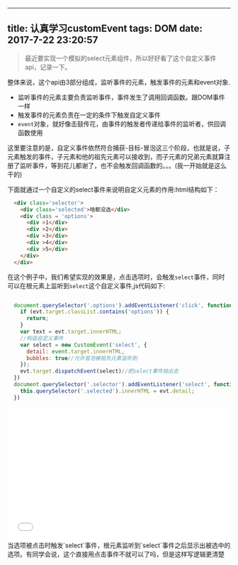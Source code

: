 
---
title: 认真学习customEvent
tags: DOM
date: 2017-7-22 23:20:57
---
> 最近要实现一个模拟的select元素组件，所以好好看了这个自定义事件api，记录一下。

整体来说，这个api由3部分组成，监听事件的元素，触发事件的元素和event对象.

* 监听事件的元素主要负责监听事件，事件发生了调用回调函数。跟DOM事件一样
* 触发事件的元素负责在一定的条件下触发自定义事件
* `event`对象，就好像击鼓传花，由事件的触发者传递给事件的监听者，供回调函数使用

这里要注意的是，自定义事件依然符合捕获-目标-冒泡这三个阶段，也就是说，子元素触发的事件，子元素和他的祖先元素可以接收到，而子元素的兄弟元素就算注册了监听事件，等到花儿都谢了，也不会触发回调函数的。。。(我一开始就是这么干的)

下面就通过一个自定义的select事件来说明自定义元素的作用:html结构如下：

```html
  <div class='selector'>
    <div class='selected'>啥都没选</div>
    <div class = 'options'>
      <div >1</div>
      <div >2</div>
      <div >3</div>
      <div >4</div>
      <div >5</div>
    </div>
  </div>
```

在这个例子中，我们希望实现的效果是，点击选项时，会触发`select`事件，同时可以在根元素上监听到`select`这个自定义事件,js代码如下:

```js

  document.querySelector('.options').addEventListener('click', function (evt) {
    if (evt.target.classList.contains('options')) {
      return;
    }
    var text = evt.target.innerHTML;
    //构造自定义事件
    var select = new CustomEvent('select', {
      detail: event.target.innerHTML,
      bubbles: true//允许冒泡被祖先元素监听到
    });
    evt.target.dispatchEvent(select)//把select事件抛出去
  })
  document.querySelector('.selector').addEventListener('select', function (evt){ 
    this.querySelector('.selected').innerHTML = evt.detail;
  })


```
<iframe height='300' scrolling='no' title='NvPjde' src='//codepen.io/imgss/embed/NvPjde/?height=300&theme-id=27057&default-tab=js,result&embed-version=2' frameborder='no' allowtransparency='true' allowfullscreen='true' style='width: 100%;'>See the Pen <a href='https://codepen.io/imgss/pen/NvPjde/'>NvPjde</a> by imgss (<a href='https://codepen.io/imgss'>@imgss</a>) on <a href='https://codepen.io'>CodePen</a>.
</iframe>
当选项被点击时触发`select`事件，根元素监听到`select`事件之后显示出被选中的选项。有同学会说，这个直接用点击事件不就可以了吗，但是这样写逻辑更清楚